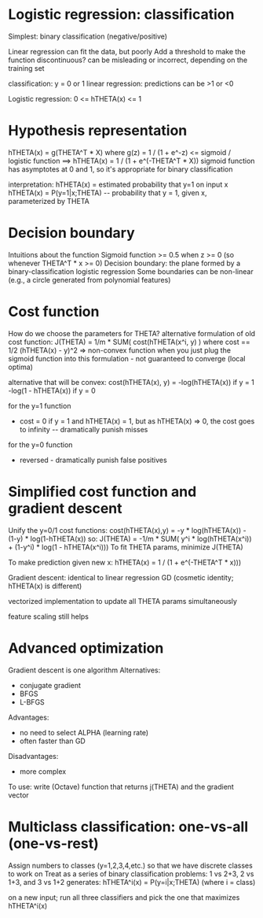 # Logistic regression: classification
Simplest: binary classification (negative/positive)

Linear regression can fit the data, but poorly
Add a threshold to make the function discontinuous? can be misleading or incorrect, depending on the training set

classification: y = 0 or 1
linear regression: predictions can be >1 or <0

Logistic regression: 0 <= hTHETA(x) <= 1

# Hypothesis representation
hTHETA(x) =  g(THETA^T * X)
where g(z) = 1 / (1 + e^-z) <= sigmoid / logistic function
==> hTHETA(x) = 1 / (1 + e^(-THETA^T * X))
sigmoid function has asymptotes at 0 and 1, so it's appropriate for binary classification

interpretation: hTHETA(x) = estimated probability that y=1 on input x
hTHETA(x) = P(y=1|x;THETA) -- probability that y = 1, given x, parameterized by THETA

# Decision boundary
Intuitions about the function
Sigmoid function >= 0.5 when z >= 0 (so whenever THETA^T * x >= 0)
Decision boundary: the plane formed by a binary-classification logistic regression
Some boundaries can be non-linear (e.g., a circle generated from polynomial features)

# Cost function
How do we choose the parameters for THETA?
alternative formulation of old cost function:
J(THETA) = 1/m * SUM( cost(hTHETA(x^i, y) )
where cost == 1/2 (hTHETA(x) - y)^2
=> non-convex function when you just plug the sigmoid function into this formulation - not guaranteed to converge (local optima)

alternative that will be convex:
cost(hTHETA(x), y) = 
  -log(hTHETA(x))     if y = 1
  -log(1 - hTHETA(x)) if y = 0

for the y=1 function
* cost = 0 if y = 1 and hTHETA(x) = 1, but as hTHETA(x) => 0, the cost goes to infinity -- dramatically punish misses

for the y=0 function
* reversed - dramatically punish false positives

# Simplified cost function and gradient descent
Unify the y=0/1 cost functions:
cost(hTHETA(x),y) = -y * log(hTHETA(x)) - (1-y) * log(1-hTHETA(x))
so:
J(THETA) = -1/m * SUM( y^i * log(hTHETA(x^i)) + (1-y^i) * log(1 - hTHETA(x^i)))
To fit THETA params, minimize J(THETA)

To make prediction given new x:
hTHETA(x) = 1 / (1 + e^(-THETA^T * x)))

Gradient descent: identical to linear regression GD (cosmetic identity; hTHETA(x) is different)

vectorized implementation to update all THETA params simultaneously

feature scaling still helps

# Advanced optimization
Gradient descent is one algorithm
Alternatives:
* conjugate gradient
* BFGS
* L-BFGS

Advantages:
* no need to select ALPHA (learning rate)
* often faster than GD

Disadvantages:
* more complex

To use: write (Octave) function that returns j(THETA) and the gradient vector

# Multiclass classification: one-vs-all (one-vs-rest)
Assign numbers to classes (y=1,2,3,4,etc.) so that we have discrete classes to work on
Treat as a series of binary classification problems: 1 vs 2+3, 2 vs 1+3, and 3 vs 1+2
generates:
hTHETA^i(x) = P(y=i|x;THETA) (where i = class)

on a new input; run all three classifiers and pick the one that maximizes hTHETA^i(x)
